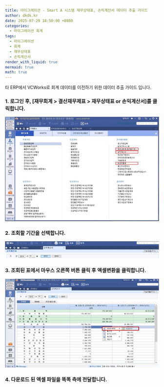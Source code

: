 ```yaml
---
title: 마이그레이션 - Smart A 시스템 재무상태표, 손익계산서 데이터 추출 가이드
author: dkdk.kr
date: 2025-07-29 18:50:00 +0800
categories:
  - 마이그레이션 회계
tags:
  - 마이그레이션
  - 회계
  - 재무상태표
  - 손익계산서
render_with_liquid: true
mermaid: true
math: true
---
```

타 ERP에서 VCWorks로 회계 데이터를 이전하기 위한 데이터 추출 가이드 입니다.

### 1. 로그인 후, [재무회계 > 결산재무제표 > 재무상태표 or 손익계산서]를 클릭합니다.
![step1](/assets/img/Smart_A_재무상태표_1.png)

### 2. 조회할 기간을 선택합니다. 
![step2](/assets/img/Smart_A_재무상태표_2.png)

### 3. 조회된 표에서 마우스 오른쪽 버튼 클릭 후 엑셀변환을 클릭합니다. 
![step3](/assets/img/Smart_A_재무상태표_3.png)

### 4. 다운로드 된 엑셀 파일을 똑똑 측에 전달합니다. 